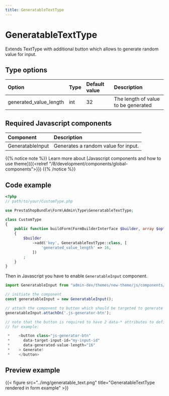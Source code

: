 ```yaml
---
title: GeneratableTextType
---
```


# GeneratableTextType

Extends TextType with additional button which allows to generate random value for input.

## Type options

| Option                 | Type | Default value | Description                                                                                                            |
|:-----------------------|:-----|:--------------|:-----------------------------------------------------------------------------------------------------------------------|
| generated_value_length | int  | 32            | The length of value to be generated                                                                                 |

## Required Javascript components

| Component                                                             | Description                         |
|:----------------------------------------------------------------------|:------------------------------------|
| GeneratableInput | Generates a random value for input. |

{{% notice note %}}
Learn more about [Javascript components and how to use theme]({{<relref "/8/development/components/global-components">}})
{{% /notice %}}

## Code example

```php
<?php
// path/to/your/CustomType.php

use PrestaShopBundle\Form\Admin\Type\GeneratableTextType;

class CustomType
{
    public function buildForm(FormBuilderInterface $builder, array $options)
    {
        $builder
            ->add('key', GeneratableTextType::class, [
                'generated_value_length' => 16,
            ])
        ;
    }
}
```

Then in Javascript you have to enable `GeneratableInput` component.

```js
import GeneratableInput from "admin-dev/themes/new-theme/js/components/generatable-input";

// initiate the component
const generatableInput = new GeneratableInput();

// attach the component to button which should be targeted to generate random value on click.
generatableInput.attachOn('.js-generator-btn');

// note that the button is required to have 2 data-* attributes to define input target and value length.
// for example:

 *    <button class="js-generator-btn"
 *      data-target-input-id="my-input-id"
 *      data-generated-value-length="16"
 *    > Generate!
 *    </button>
```

## Preview example

{{< figure src="../img/generatable_text.png" title="GeneratableTextType rendered in form example" >}}
